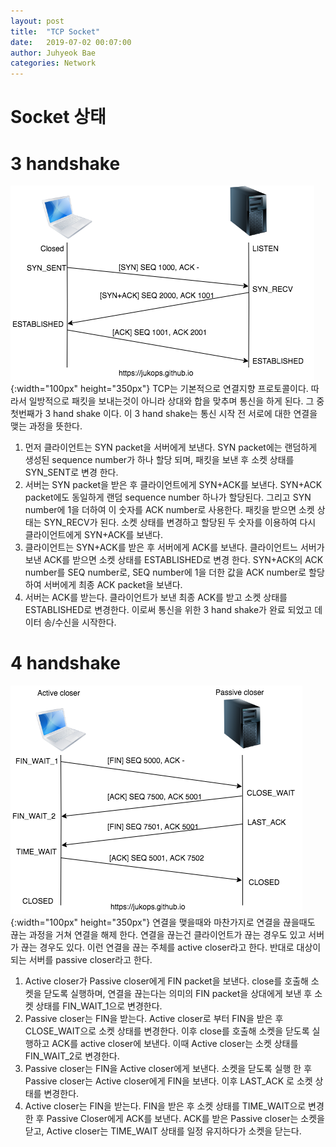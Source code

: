 ```yaml
---
layout: post
title:  "TCP Socket"
date:   2019-07-02 00:07:00
author: Juhyeok Bae
categories: Network
---
```


# Socket 상태

# 3 handshake
![3 Handshake](/assets/img/tcp-3handshake.png){:width="100px" height="350px"}
TCP는 기본적으로 연결지향 프로토콜이다. 따라서 일방적으로 패킷을 보내는것이 아니라 상대와 합을 맞추며 통신을 하게 된다. 그 중 첫번째가 3 hand shake 이다.
이 3 hand shake는 통신 시작 전 서로에 대한 연결을 맺는 과정을 뜻한다.
1) 먼저 클라이언트는 SYN packet을 서버에게 보낸다.
   SYN packet에는 랜덤하게 생성된 sequence number가 하나 할당 되며, 패킷을 보낸 후 소켓 상태를 SYN_SENT로 변경 한다.
2) 서버는 SYN packet을 받은 후 클라이언트에게 SYN+ACK를 보낸다.
   SYN+ACK packet에도 동일하게 랜덤 sequence number 하나가 할당된다. 그리고 SYN number에 1을 더하여 이 숫자를 ACK number로 사용한다. 패킷을 받으면 소켓 상태는 SYN_RECV가 된다. 소켓 상태를 변경하고 할당된 두 숫자를 이용하여 다시 클라이언트에게 SYN+ACK를 보낸다.
3) 클라이언트는 SYN+ACK를 받은 후 서버에게 ACK를 보낸다.
   클라이언트느 서버가 보낸 ACK를 받으면 소켓 상태를 ESTABLISHED로 변경 한다. SYN+ACK의 ACK number를 SEQ number로, SEQ number에 1을 더한 값을 ACK number로 할당 하여 서버에게 최종 ACK packet을 보낸다.
4) 서버는 ACK를 받는다.
   클라이언트가 보낸 최종 ACK를 받고 소켓 상태를 ESTABLISHED로 변경한다. 이로써 통신을 위한 3 hand shake가 완료 되었고 데이터 송/수신을 시작한다.

# 4 handshake
![4 Handshake](/assets/img/tcp-4handshake.png){:width="100px" height="350px"}
연결을 맺을때와 마찬가지로 연결을 끊을때도 끊는 과정을 거쳐 연결을 해제 한다. 연결을 끊는건 클라이언트가 끊는 경우도 있고 서버가 끊는 경우도 있다. 이런 연결을 끊는 주체를 active closer라고 한다. 반대로 대상이 되는 서버를 passive closer라고 한다.

1) Active closer가 Passive closer에게 FIN packet을 보낸다.
   close를 호출해 소켓을 닫도록 실행하며, 연결을 끊는다는 의미의 FIN packet을 상대에게 보낸 후 소켓 상태를 FIN_WAIT_1으로 변경한다.
2) Passive closer는 FIN을 받는다.
   Active closer로 부터 FIN을 받은 후 CLOSE_WAIT으로 소켓 상태를 변경한다. 이후 close를 호출해 소켓을 닫도록 실행하고 ACK를 active closer에 보낸다. 이때 Active closer는 소켓 상태를 FIN_WAIT_2로 변경한다.
3) Passive closer는 FIN을 Active closer에게 보낸다.
   소켓을 닫도록 실행 한 후 Passive closer는 Active closer에게 FIN을 보낸다. 이후 LAST_ACK 로 소켓 상태를 변경한다.
4) Active closer는 FIN을 받는다.
   FIN을 받은 후 소켓 상태를 TIME_WAIT으로 변경 한 후 Passive Closer에게 ACK를 보낸다.
   ACK를 받은 Passive closer는 소켓을 닫고, Active closer는 TIME_WAIT 상태를 일정 유지하다가 소켓을 닫는다.
